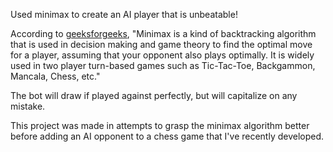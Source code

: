 Used minimax to create an AI player that is unbeatable! 

According to [geeksforgeeks](https://www.geeksforgeeks.org/minimax-algorithm-in-game-theory-set-1-introduction/), "Minimax is a kind of backtracking algorithm that is used in decision making and game theory to find the optimal move for a player, assuming that your opponent also plays optimally. It is widely used in two player turn-based games such as Tic-Tac-Toe, Backgammon, Mancala, Chess, etc."

The bot will draw if played against perfectly, but will capitalize on any mistake.

This project was made in attempts to grasp the minimax algorithm better before adding an AI opponent to a chess game that I've recently developed.
